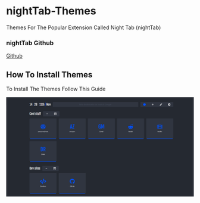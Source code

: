 # nightTab-Themes
Themes For The Popular Extension Called Night Tab (nightTab)

### nightTab Github
[Github](https://github.com/zombieFox/nightTab)

## How To Install Themes
To Install The Themes Follow This Guide

![IMAGENOTLOADED](/Tutorial/1.PNG)
